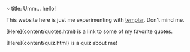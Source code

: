 ~ title: Umm... hello!

This website here is just me experimenting with [templar](http://albertwu.org/projects/templar/). Don't mind me.

[Here](<home-page-link>content/quotes.html) is a link to some of my favorite quotes.

[Here](<home-page-link>content/quiz.html) is a quiz about me!